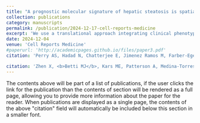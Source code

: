 ```yaml
---
title: "A prognostic molecular signature of hepatic steatosis is spatially heterogeneous and dynamic in human liver"
collection: publications
category: manuscripts
permalink: /publication/2024-12-17-cell-reports-medicine
excerpt: 'We use a translational approach integrating clinical phenotyping and outcomes, circulating proteomics, and tissue transcriptomics to identify dynamic, functional biomarkers of hepatic steatosis.'
date: 2024-12-04
venue: 'Cell Reports Medicine'
#paperurl: 'http://academicpages.github.io/files/paper3.pdf'
citation: 'Perry AS, Hadad N, Chatterjee E, Jimenez Ramos M, Farber-Eger E, Roshani R, Stozle LK, <b>Betti MJ</b>, Zhao S, Huang S, Martens L, Kendall TJ, Thone T, Amancherla K, Bailin S, Gabriel CL, Koethe J, Carr JJ, Terry JG, Vaitinadin NS, Freedman JE, Tanriverdi K, Alsop E, Van Keuren-Jensen K, Sauld JFK, Mahajan G, Khan SS, Colangelo L, Nayor M, Fisher-Hoch S, McCormick JB, North KE, Below J, Wells QS, Abel ED, Ravi Kalhan, Scott C, Guillams M, Gamazon ER, Fallowfield NE, Das S, and Shah R. &quot;A prognostic molecular signature of hepatic steatosis is spatially heterogeneous and dynamic in human liver.&quot; <i>Cell Reports Medicine</i> (2024). <a href="https://doi.org/10.1007/s10875-024-01836-0" target="_blank">https://doi.org/10.1007/s10875-024-01836-0</a>.'

citation: 'Zhen X, <b>Betti MJ</b>, Kars ME, Patterson A, Medina-Torres EA, Scheffler Mendoza SC, Herrera Sánchez DA, Lopez-Herrera G, Svyryd Y, Mutchinick OM, Gamazon E, Ramthell JC, Itan Y, Markle J, O’Farrill Romanillos P, Lugo-Reyes SO, and Martinez-Barricarte R (2025). &quot;Molecular and Clinical Characterization of a Founder Mutation Causing G6PC3 Deficiency.&quot; <i>Cell Reports Medicine</i> (2024). <a href="https://doi.org/10.1016/j.xcrm.2024.101871" target="_blank">https://doi.org/10.1016/j.xcrm.2024.101871</a>.'
---
```


The contents above will be part of a list of publications, if the user clicks the link for the publication than the contents of section will be rendered as a full page, allowing you to provide more information about the paper for the reader. When publications are displayed as a single page, the contents of the above "citation" field will automatically be included below this section in a smaller font.
